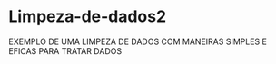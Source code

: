 # Limpeza-de-dados2
EXEMPLO DE UMA LIMPEZA DE DADOS COM MANEIRAS SIMPLES E EFICAS PARA TRATAR DADOS

